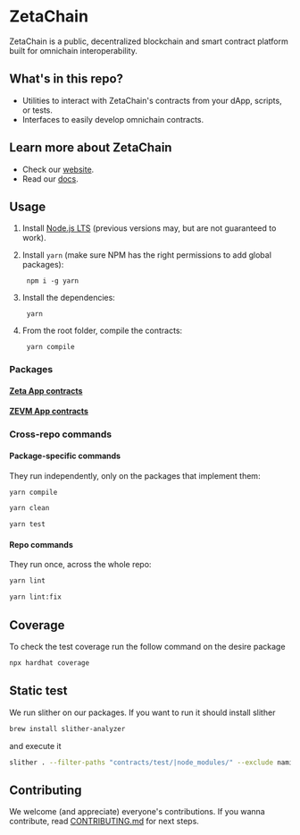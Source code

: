 # ZetaChain
ZetaChain  is a public,  decentralized  blockchain and smart contract platform built for  omnichain interoperability.

##  What's  in this  repo?

* Utilities to interact with  ZetaChain's contracts from your dApp, scripts, or tests.
* Interfaces to  easily develop omnichain contracts.

## Learn more about ZetaChain

* Check our [website](https://www.zetachain.com/).
* Read our [docs](https://docs.zetachain.com/).

<!-- ## Packages -->

## Usage

1. Install [Node.js LTS](https://nodejs.org/en/) (previous versions may, but are not guaranteed to work).

1. Install `yarn` (make sure NPM has the right permissions to add global packages):

        npm i -g yarn

1. Install the dependencies:

        yarn

1. From the root folder, compile the contracts:

        yarn compile

### Packages

#### [Zeta App contracts](packages/zeta-app-contracts)

#### [ZEVM App contracts](packages/zevm-app-contracts)

### Cross-repo commands

#### Package-specific commands

They run independently, only on the packages that implement them:

```bash
yarn compile
```

```bash
yarn clean
```

```bash
yarn test
```

#### Repo commands

They run once, across the whole repo:

```bash
yarn lint
```

```bash
yarn lint:fix
```

## Coverage
To check the test coverage run the follow command on the desire package

```bash
npx hardhat coverage
```

## Static test
We run slither on our packages. If you want to run it should install slither

```bash
brew install slither-analyzer
```
and execute it

```bash
slither . --filter-paths "contracts/test/|node_modules/" --exclude naming-convention
```

## Contributing

We welcome (and appreciate) everyone's contributions. If you wanna contribute, read [CONTRIBUTING.md](CONTRIBUTING.md) for next steps.

